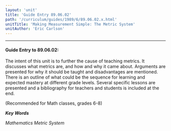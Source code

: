 ```yaml
---
layout: 'unit'
title: 'Guide Entry 89.06.02'
path: '/curriculum/guides/1989/6/89.06.02.x.html'
unitTitle: 'Making Measurement Simple: The Metric System'
unitAuthor: 'Eric Carlson'
---
```


<body>
<hr/>
 <h4>
  Guide Entry to 89.06.02:
 </h4>
 The intent of this unit is to further the cause of teaching metrics. It discusses what metrics are, and how and why it came about. Arguments are presented for why it should be taught and disadvantages are mentioned. There is an outline of what could be the sequence for learning and expected mastery at different grade levels. Several specific lessons are presented and a bibliography for teachers and students is included at the end.
 <p>
  (Recommended for Math classes, grades 6-8)
 </p>
<p>
  <b>
   <i>
    Key Words
   </i>
  </b>
  <br/>
 </p>
 <p>
  <i>
   Mathematics Metric System
  </i>
 </p>

</body>
